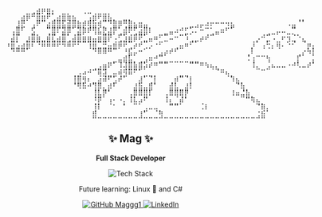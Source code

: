 <p align="center" style="font-family: monospace; white-space: pre; line-height: 1;">
⠀⠀⠀⠀⠀⢀⣴⡶⣶⡄⠀⠀⠀⠀⠀⢀⣀⠀⠀⠀⠀⠀⠀⠀⠀⠀⠀⠀⠀⠀⠀⠀⠀⠀⠀⠀⠀⠀⠀⠀⠀⠀⠀⠀⠀⠀⠀⠀⠀⠀⠀⠀⠀⠀⠀⠀⠀⠀⠀⠀
⠀⠀⠀⣴⡿⠛⣿⣶⠟⢁⣴⣿⣷⣦⠀⠀⢠⣾⠟⣿⣧⡀⠀⣀⡀⠀⠀⠀⠀⠀⠀⠀⠀⠀⠀⠀⠀⠀⠀⠀⠀⠀⠀⠀⠀⠀⠀⠀⠀⠀⠀⠀⠀⠀⠀⠀⠀⢀⡀⠀⠀
⠀⠀⣸⣟⠀⢠⠟⠉⣴⣿⣿⣯⣾⣿⣷⡾⢿⣷⢾⡉⠙⣿⡿⢛⣿⣦⣶⣤⠀⠀⠀⠀⠀⠀⠀⠀⣀⣠⡤⠴⠖⠒⠒⠲⣦⠀⠀⠀⠀⠀⠀⠀⠀⠀⠀⠠⣤⠈⠁⠀⠀
⠀⢠⣿⠃⠀⣫⠀⠀⢉⣿⠏⣽⡿⠁⣽⡿⠟⢻⣧⣟⣼⡟⢁⣾⠟⢋⣴⣿⠇⠀⠀⣀⣤⠴⠚⣋⡡⠄⠒⠉⢁⣤⠶⠋⠁⠀⠀⠀⠀⠀⠀⢀⣀⡤⠤⣀⡉⠀⠀⠀⠀
⠀⣼⡏⠀⣰⣿⣷⣀⣾⣏⣴⣿⢁⣼⣿⣶⣶⣤⣶⣿⡟⠠⢋⣱⣾⡿⠟⣁⣤⠶⠋⣉⠤⠒⠉⠱⢀⣀⡴⠞⠉⠀⠀⠀⠀⠀⠀⠀⠀⡠⠚⣉⠠⠀⠖⢲⣈⠑⣄⠀⠀
⠰⣿⣡⣴⣿⠏⠙⠿⠿⠿⠟⠻⠿⠟⠋⠉⢹⣿⣉⣛⣤⣾⡿⠟⢉⡴⠞⢉⡠⠐⠋⠀⠀⢀⣤⠶⠋⠁⠀⠀⠀⠀⠀⠀⠀⠀⠀⠀⡸⠁⢠⢓⡄⢿⠄⠑⠊⠀⠈⡶⡄
⠀⠙⠛⠛⠁⠀⠀⠀⠀⠀⠀⠀⠀⠀⠀⠀⠀⠙⠿⠿⠛⠉⠀⠘⣯⡤⠒⠁⠀⠀⣠⡴⠞⠋⠀⠀⠀⠀⠀⠀⠀⠀⠀⠀⠀⠀⠀⢀⠇⠀⠀⠀⠀⠀⠀⠀⠀⢀⡔⠳⡇
⠀⠀⠀⠀⠀⠀⠀⠀⠀⠀⠀⠀⠀⠀⠀⠀⠀⠀⠀⠀⠀⣀⣤⣾⣧⡀⢀⣠⠶⠚⣉⣀⣀⣀⣀⣀⣀⣀⠀⠀⠀⠀⠀⠀⠀⠀⠀⠨⢰⠉⠉⢳⠀⠀⠀⠀⠀⡏⠀⠀⡄
⠀⠀⠀⠀⠀⠀⠀⠀⠀⠀⠀⠀⠀⠀⠀⠀⠀⢀⣠⣶⠟⠁⠸⢼⣿⣷⣿⡵⠞⠛⠉⠉⠀⠀⠀⠀⠉⠉⠛⠳⢦⣄⠀⠀⠀⠀⠀⠀⠸⣄⠀⣠⠦⠤⠤⠐⠚⠣⠤⠞⠁
⠀⠀⠀⠀⠀⠀⠀⠀⠀⠀⠀⠀⠀⢀⣠⠴⠚⠉⢿⣽⣀⣤⢾⣻⠿⠋⠁⣀⣀⡀⠀⠀⠀⠀⣀⣀⠀⠀⠀⠀⠀⠈⠛⢦⡀⠀⠀⠀⠀⠀⠉⠀⠀⠀⠀⠀⠀⠀⠀⠀⠀
⠀⠀⠀⠀⠀⠀⠀⠀⠀⠀⠀⠀⠀⢸⣿⣻⠆⣀⣴⠾⠋⣡⠞⠁⠀⠀⣼⠁⢈⡇⠀⠀⢀⡾⠉⠈⡇⠀⠀⠀⠀⠀⠀⠀⠹⣦⡀⠀⠀⠀⠀⠀⠀⠀⠀⠀⠀⠀⠀⠀⠀
⠀⠀⠀⠀⠀⠀⠀⠀⠀⠀⠀⠀⠀⠈⠻⠷⠚⢹⡿⣄⡾⠃⠀⠀⠀⣼⣷⣤⣿⠁⠀⠀⣾⣧⣀⣼⠇⠀⠀⠀⠀⠀⠀⠀⠀⠈⢷⡀⠀⠀⠀⠀⠀⠀⠀⠀⠀⠀⠀⠀⠀
⠀⠀⠀⠀⠀⠀⠀⠀⠀⠀⠀⠀⠀⠀⠀⠀⠀⢸⣧⡟⠁⠀⠀⠀⢠⡿⠿⣿⠇⠀⠀⢠⠿⢿⢿⡟⠀⠀⠀⠀⠀⠀⠀⠀⠸⠶⣬⣷⡀⠀⠀⠀⠀⠀⠀⠀⠀⠀⠀⠀⠀
⠀⠀⠀⠀⠀⠀⠀⠀⠀⠀⠀⠀⠀⠀⠀⠀⠀⢘⡟⠀⢰⠂⠐⡄⠸⣧⡴⠋⠀⠀⠀⠸⣆⣀⡾⠁⠀⠀⢀⠀⠀⠀⠀⠀⠀⠀⠀⠉⠻⣦⡀⠀⠀⠀⠀⠀⠀⠀⠀⠀⠀
⠀⠀⠀⠀⠀⠀⠀⠀⠀⠀⠀⠀⠀⠀⠀⠀⠀⢸⠇⠀⠀⠁⠀⠁⠀⠀⠀⣠⠤⢤⡀⠀⠉⠉⠀⠀⠀⠀⠠⠇⠀⠀⠀⠀⠀⠀⠀⠀⠀⠈⢿⡄⠀⠀⠀⠀⠀⠀⠀⠀⠀
⠀⠀⠀⠀⠀⠀⠀⠀⠀⠀⠀⠀⠀⠀⠀⠀⠀⣿⣀⣀⣀⣀⣀⣀⣀⣀⣸⣁⣀⣀⣻⣀⣀⣀⣀⣀⣀⣀⣀⣀⣀⣀⣀⣀⣀⣀⣀⣀⣀⣨⣷⠀⠀⠀⠀⠀⠀⠀⠀⠀
</p>

<h2 align="center">✨ Mag ✨</h2>
<p align="center"><strong>Full Stack Developer</strong></p>

<p align="center">
  <img src="https://skillicons.dev/icons?i=react,express,js,php,nodejs,mongodb,firebase,googlecloud" alt="Tech Stack" />
</p>

<p align="center">Future learning: Linux 🐧 and C# </p>

<p align="center">
  <a href="https://github.com/Maggg1">
    <img src="https://img.shields.io/badge/GitHub-Maggg1-181717?logo=github&style=for-the-badge" alt="GitHub Maggg1" />
  </a>
  <a href="www.linkedin.com/in/magdalene-michael-7987b4319">
    <img src="https://img.shields.io/badge/LinkedIn-Connect-blue?logo=linkedin&style=for-the-badge" alt="LinkedIn" />
  </a>
</p>

